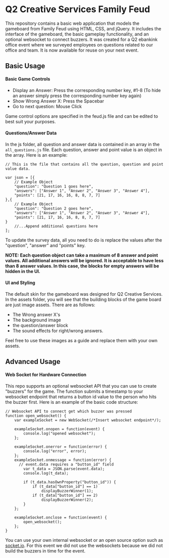 # Q2 Creative Services Family Feud

This repository contains a basic web application that models the gameboard from Family Feud using HTML, CSS, and jQuery. It includes the interface of the gameboard, the basic gameplay functionality, and an optional websocket to connect buzzers. It was created for a Q2 ebankink office event where we surveyed employees on questions related to our office and team. It is now available for reuse on your next event. 

## Basic Usage 

#### Basic Game Controls

* Display an Answer: Press the corresponding number key, #1-8 (To hide an answer simply press the corresponding number key again)
* Show Wrong Answer X: Press the Spacebar
* Go to next question: Mouse Click

Game control options are specified in the feud.js file and can be edited to best suit your purposes. 

#### Questions/Answer Data

In the js folder, all question and answer data is contained in an array in the `all_questions.js` file. Each question, answer and point value is an object in the array. Here is an example:
~~~~
// This is the file that contains all the question, question and point value data.

var json = [{
	// Example Object
	"question": "Question 1 goes here",
	"answers": ["Answer 1", "Answer 2", "Answer 3", "Answer 4"],
	"points": [21, 17, 16, 16, 8, 8, 7, 7]
},{
	// Example Object
	"question": "Question 2 goes here",
	"answers": ["Answer 1", "Answer 2", "Answer 3", "Answer 4"],
	"points": [21, 17, 16, 16, 8, 8, 7, 7]
}
	//...Append additional questions here
];
~~~~
To update the survey data, all you need to do is replace the values after the "question", "answer" and "points" key. 

**NOTE: Each question object can take a maximum of 8 answer and point values. All additional answers will be ignored. It is acceptable to have less than 8 answer values. In this case, the blocks for empty answers will be hidden in the UI.**

#### UI and Styling

The default skin for the gameboard was designed for Q2 Creative Services. In the assets folder, you will see that the building blocks of the game board are just image assets. There are as follows:
* The Wrong answer X's
* The background image
* the question/answer block
* The sound effects for right/wrong answers. 

Feel free to use these images as a guide and replace them with your own assets. 

## Advanced Usage

#### Web Socket for Hardware Connection

This repo supports an optional websocket API that you can use to create "buzzers" for the game. The function submits a timestamp to your websocket endpoint that returns a button id value to the person who hits the buzzer first. Here is an example of the basic code structure: 

~~~~
// Websocket API to connect get which buzzer was pressed
function open_websocket() {
    var exampleSocket = new WebSocket(/*Insert websocket endpoint*/);

    exampleSocket.onopen = function(event) {
        console.log("opened websocket");
    };

    exampleSocket.onerror = function(error) {
        console.log("error", error);
    };
    exampleSocket.onmessage = function(error) {
      // event.data requires a "button_id" field
        var t_data = JSON.parse(event.data);
        console.log(t_data);

        if (t_data.hasOwnProperty("button_id")) {
            if (t_data["button_id"] == 1)
                displayBuzzerWinner(1);
            if (t_data["button_id"] == 2)
                displayBuzzerWinner(2);
        }
    };

    exampleSocket.onclose = function(event) {
        open_websocket();
    };
}
~~~~

You can use your own internal websocket or an open source option such as [socket.io](http://socket.io/ "Websocket").  For this event we did not use the websockets because we did not build the buzzers in time for the event.



